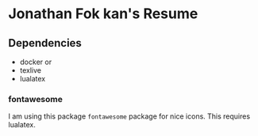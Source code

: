 Jonathan Fok kan's Resume
=========================

## Dependencies
- docker
or
- texlive
- lualatex


### fontawesome
I am using this package `fontawesome` package for nice icons. This requires lualatex.
